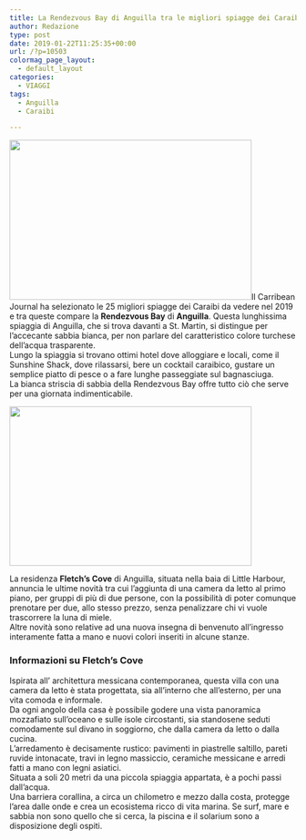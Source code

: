 ```yaml
---
title: La Rendezvous Bay di Anguilla tra le migliori spiagge dei Caraibi
author: Redazione
type: post
date: 2019-01-22T11:25:35+00:00
url: /?p=10503
colormag_page_layout:
  - default_layout
categories:
  - VIAGGI
tags:
  - Anguilla
  - Caraibi

---
```

<img decoding="async" loading="lazy" class="aligncenter wp-image-10504 " src="https://progressonline.it/wp-content/uploads/2019/01/anguilla.jpg" alt="" width="425" height="281" />Il Carribean Journal ha selezionato le 25 migliori spiagge dei Caraibi da vedere nel 2019 e tra queste compare la **Rendezvous Bay** di **Anguilla**. Questa lunghissima spiaggia di Anguilla, che si trova davanti a St. Martin, si distingue per l’accecante sabbia bianca, per non parlare del caratteristico colore turchese dell’acqua trasparente.  
Lungo la spiaggia si trovano ottimi hotel dove alloggiare e locali, come il Sunshine Shack, dove rilassarsi, bere un cocktail caraibico, gustare un semplice piatto di pesce o a fare lunghe passeggiate sul bagnasciuga.  
La bianca striscia di sabbia della Rendezvous Bay offre tutto ciò che serve per una giornata indimenticabile.

<img decoding="async" loading="lazy" class="aligncenter wp-image-10505 size-full" src="https://progressonline.it/wp-content/uploads/2019/01/anguilla2.jpg" alt="" width="425" height="280" /> 

La residenza **Fletch’s Cove** di Anguilla, situata nella baia di Little Harbour, annuncia le ultime novità tra cui l’aggiunta di una camera da letto al primo piano, per gruppi di più di due persone, con la possibilità di poter comunque prenotare per due, allo stesso prezzo, senza penalizzare chi vi vuole trascorrere la luna di miele.  
Altre novità sono relative ad una nuova insegna di benvenuto all’ingresso interamente fatta a mano e nuovi colori inseriti in alcune stanze.

### Informazioni su Fletch’s Cove

Ispirata all’ architettura messicana contemporanea, questa villa con una camera da letto è stata progettata, sia all&#8217;interno che all&#8217;esterno, per una vita comoda e informale.  
Da ogni angolo della casa è possibile godere una vista panoramica mozzafiato sull’oceano e sulle isole circostanti, sia standosene seduti comodamente sul divano in soggiorno, che dalla camera da letto o dalla cucina.  
L&#8217;arredamento è decisamente rustico: pavimenti in piastrelle saltillo, pareti ruvide intonacate, travi in legno massiccio, ceramiche messicane e arredi fatti a mano con legni asiatici.  
Situata a soli 20 metri da una piccola spiaggia appartata, è a pochi passi dall’acqua.  
Una barriera corallina, a circa un chilometro e mezzo dalla costa, protegge l&#8217;area dalle onde e crea un ecosistema ricco di vita marina. Se surf, mare e sabbia non sono quello che si cerca, la piscina e il solarium sono a disposizione degli ospiti.